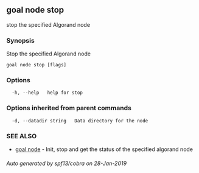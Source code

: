 ## goal node stop

stop the specified Algorand node

### Synopsis

Stop the specified Algorand node

```
goal node stop [flags]
```

### Options

```
  -h, --help   help for stop
```

### Options inherited from parent commands

```
  -d, --datadir string   Data directory for the node
```

### SEE ALSO

* [goal node](goal_node.md)	 - Init, stop and get the status of the specified algorand node

###### Auto generated by spf13/cobra on 28-Jan-2019
